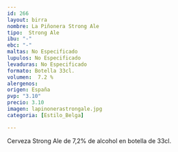 ```yaml
---
id: 266
layout: birra
nombre: La Piñonera Strong Ale
tipo:  Strong Ale
ibu: "-"
ebc: "-"
maltas: No Especificado
lupulos: No Especificado
levaduras: No Especificado
formato: Botella 33cl.
volumen:  7.2 %
alergenos: 
origen: España
pvp: "3.10"
precio: 3.10
imagen: lapinonerastrongale.jpg
categoria: [Estilo_Belga]

---
```

Cerveza Strong Ale de 7,2% de alcohol en botella de 33cl.